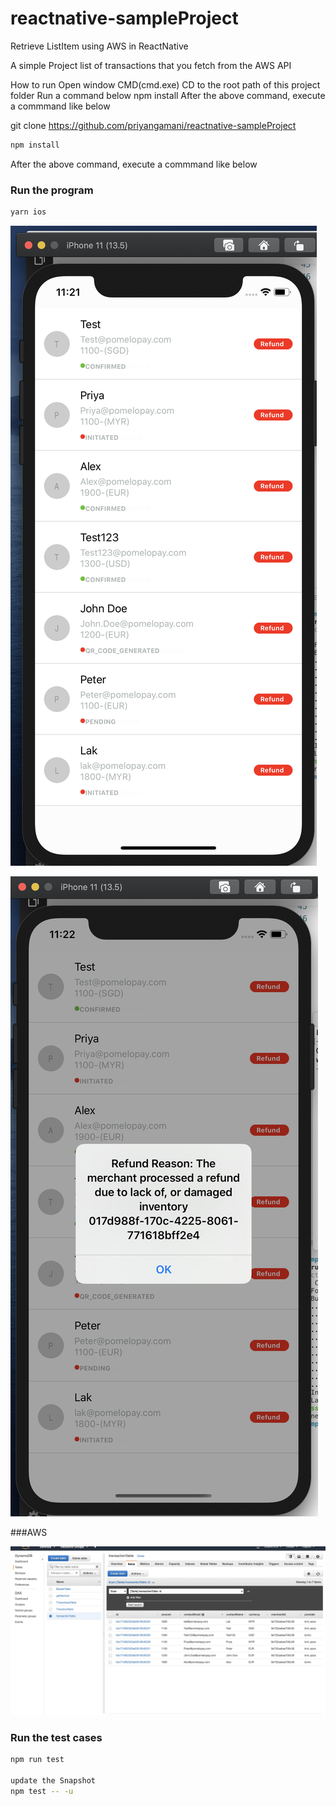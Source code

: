 # reactnative-sampleProject
Retrieve ListItem using AWS in ReactNative

A simple Project list of transactions that you fetch from the AWS API

How to run
Open window CMD(cmd.exe)
CD to the root path of this project folder
Run a command below
npm install
After the above command, execute a commmand like below

git clone https://github.com/priyangamani/reactnative-sampleProject

```sh
npm install
```

After the above command, execute a commmand like below

### Run the program

```sh
yarn ios
```

![Program snapshot](https://github.com/priyangamani/reactnative-sampleProject/blob/master/screenshots/Screenshot-List.png)


![Program snapshot](https://github.com/priyangamani/reactnative-sampleProject/blob/master/screenshots/Screenshot_DetailedItem.png)

###AWS 

![Program snapshot](https://github.com/priyangamani/reactnative-sampleProject/blob/master/screenshots/AWS_DATABASE.png)


### Run the test cases

```sh
npm run test

update the Snapshot
npm test -- -u
